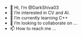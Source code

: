 - 👋 Hi, I’m @DarkShiva03
- 👀 I’m interested in CV and AI.
- 🌱 I’m currently learning C++
- 💞️ I’m looking to collaborate on ...
- 📫 How to reach me ...

<!---
DarkShiva03/DarkShiva03 is a ✨ special ✨ repository because its `README.md` (this file) appears on your GitHub profile.
You can click the Preview link to take a look at your changes.
--->
